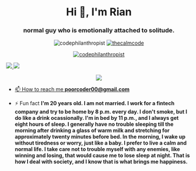 <h1 align="center">Hi 👋, I'm Rian</h1>
<h3 align="center">normal guy who is emotionally attached to solitude.</h3>

<p align="center"> <img src="https://komarev.com/ghpvc/?username=codephilanthropist&label=Profile%20views&color=0e75b6&style=flat" alt="codephilanthropist" /> <a href="https://twitter.com/thecalmcode" target="blank"><img src="https://img.shields.io/twitter/follow/thecalmcode?logo=twitter&style=for-the-badge" alt="thecalmcode" /></a></p>


<p align="center"> <a href="https://github.com/ryo-ma/github-profile-trophy"><img src="https://github-profile-trophy.vercel.app/?username=codephilanthropist&row=2&column=4" alt="codephilanthropist" /></a> </p>


 <tr>
    <td align="center" style="padding=0;width=50%;">
      <a href="https://github.com/CodePhilanthropist">
      <img src="https://github-readme-stats.vercel.app/api/?username=CodePhilanthropist&title_color=0075c9&text_color=9f9f9f&show_icons=true&bg_color=00000000&hide_border=true&icon_color=0075c9&hide_title=true&count_private=true&include_all_commits=true&enable_animations=true%22" />
    </td>
      <td align="center" style="padding=0;width=50%;">
      <a href="https://github.com/CodePhilanthropist">
      <img src="https://github-readme-stats-one-bice.vercel.app/api/top-langs/?username=CodePhilanthropist&role=OWNER,ORGANIZATION_MEMBER,COLLABORATOR&title_color=0075c9&text_color=9f9f9f&show_icons=true&bg_color=00000000&hide_border=true&icon_color=0075c9&hide_title=true&count_private=true&enable_animations=true%22" />
    </td>
  </tr>
</p>

<p align="center">
  <tr>
    <td align="center" style="padding=0;width=50%;">
      <a href="https://github.com/CodePhilanthropist">
      <img src="https://github-readme-streak-stats.herokuapp.com/?user=CodePhilanthropist&theme=tokyonight_duo&hide_border=true&ring=0075c9&currStreakLabel=0075c9&sideNums=0075c9&dates=979797&sideLabels=0075c9&currStreakNum=0075c9&border=DD2727&stroke=00000000&background=00000000&fire=DC143C%22" />
    </td>
  </tr>
</p>


- 📫 How to reach me **poorcoder00@gmail.com**

- ⚡ Fun fact **I'm 20 years old. I am not married. I work for a fintech company and try to be home by 8 p.m. every day. I don't smoke, but I do like a drink ocassionally. I'm in bed by 11 p.m., and I always get eight hours of sleep. I generally have no trouble sleeping till the morning after drinking a glass of warm milk and stretching for approximately twenty minutes before bed. In the morning, I wake up without tiredness or worry, just like a baby. I prefer to live a calm and normal life. I take care not to trouble myself with any enemies, like winning and losing, that would cause me to lose sleep at night. That is how I deal with society, and I know that is what brings me happiness.**



